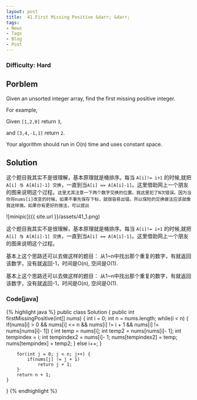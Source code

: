 ```yaml
---
layout: post
title:  41.First Missing Positive &darr; &darr;
tags:
- News
- Tags
- Blog
- Post
---
```

### Difficulty: Hard

## Porblem

Given an unsorted integer array, find the first missing positive integer.

For example,

Given ```[1,2,0]``` return ```3```,

and ```[3,4,-1,1]``` return ```2```.

Your algorithm should run in O(n) time and uses constant space.


## Solution

这个题目我其实不是很理解，基本原理就是桶排序。每当 ```A[i]!= i+1``` 的时候,就把```A[i] 与 A[A[i]-1] 交换```，一直到当```A[i] == A[A[i]-1]```。这里借助网上一个朋友的图来说明这个过程。```这里尤其注意一下两个数字交换的位置。我这里犯了N次错误。因为当你将nums[i]改变的时候，如果不事先保存下标，就很容易出错。所以保险的交换做法应该就像我这样做。如果你有更好的做法，可以提出```

![minipic]({{ site.url }}/assets/41_1.png)

这个题目我其实不是很理解，基本原理就是桶排序。每当 ```A[i]!= i+1``` 的时候,就把```A[i] 与 A[A[i]-1] 交换```，一直到当```A[i] == A[A[i]-1]```。这里借助网上一个朋友的图来说明这个过程。


基本上这个思路还可以去做这样的题目： 从1~n中找出那个重复的数字，有就返回该数字，没有就返回-1，时间是O(n), 空间是O(1).

基本上这个思路还可以去做这样的题目： 从1~n中找出那个重复的数字，有就返回该数字，没有就返回-1，时间是O(n), 空间是O(1).

### Code[java]
{% highlight java %}
public class Solution {
    public int firstMissingPositive(int[] nums) {
        int i = 0;
        int n = nums.length;
        while(i < n) {
            if(nums[i] > 0 && nums[i] <= n && nums[i] != i + 1 && nums[i] != nums[nums[i]- 1]) {
                int temp = nums[i];
                int temp2 = nums[nums[i]- 1];
                int tempindex = i;
                int tempindex2 = nums[i]- 1;
                nums[tempindex2] = temp;
                nums[tempindex] = temp2;
            }
            else
                i++;
        }
        
        for(int j = 0; j < n; j++) {
            if(nums[j] != j + 1)
                return j + 1;
        }
        return n + 1;
    }
}
{% endhighlight %}


